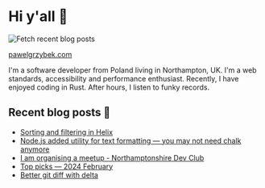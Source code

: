 # Hi y'all 👋

![Fetch recent blog posts](https://github.com/pawelgrzybek/pawelgrzybek/workflows/Fetch%20recent%20blog%20posts/badge.svg)

[pawelgrzybek.com](https://pawelgrzybek.com)

I'm a software developer from Poland living in Northampton, UK. I'm a web standards, accessibility and performance enthusiast. Recently, I have enjoyed coding in Rust. After hours, I listen to funky records.

## Recent blog posts 📝

<!-- FEED-START -->
- [Sorting and filtering in Helix](https://pawelgrzybek.com/sorting-and-filtering-in-helix/)
- [Node.js added utility for text formatting — you may not need chalk anymore](https://pawelgrzybek.com/node-js-added-utility-for-text-formatting-you-may-not-need-chalk-anymore/)
- [I am organising a meetup - Northamptonshire Dev Club](https://pawelgrzybek.com/i-am-organising-a-meetup-northamptonshire-dev-club/)
- [Top picks — 2024 February](https://pawelgrzybek.com/top-picks-2024-february/)
- [Better git diff with delta](https://pawelgrzybek.com/better-git-diff-with-delta/)
<!-- FEED-END -->